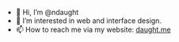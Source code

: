 - 👋 Hi, I’m @ndaught
- 👀 I’m interested in web and interface design.
- 📫 How to reach me via my website: [daught.me](https://daught.me)

<!---
ndaught/ndaught is a ✨ special ✨ repository because its `README.md` (this file) appears on your GitHub profile.
You can click the Preview link to take a look at your changes.
--->
